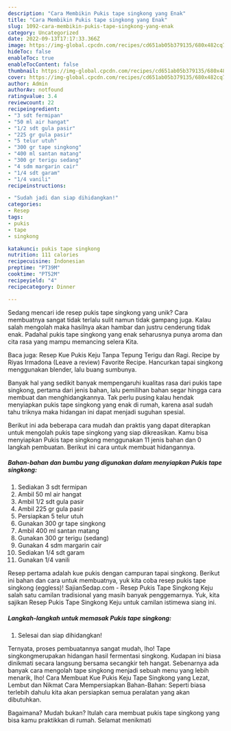 ```yaml
---
description: "Cara Membikin Pukis tape singkong yang Enak"
title: "Cara Membikin Pukis tape singkong yang Enak"
slug: 1092-cara-membikin-pukis-tape-singkong-yang-enak
category: Uncategorized
date: 2022-09-13T17:17:33.366Z
image: https://img-global.cpcdn.com/recipes/cd651ab05b379135/680x482cq70/pukis-tape-singkong-foto-resep-utama.jpg
hideToc: false
enableToc: true
enableTocContent: false
thumbnail: https://img-global.cpcdn.com/recipes/cd651ab05b379135/680x482cq70/pukis-tape-singkong-foto-resep-utama.jpg
cover: https://img-global.cpcdn.com/recipes/cd651ab05b379135/680x482cq70/pukis-tape-singkong-foto-resep-utama.jpg
author: Admin
authorAv: notfound
ratingvalue: 3.4
reviewcount: 22
recipeingredient:
- "3 sdt fermipan"
- "50 ml air hangat"
- "1/2 sdt gula pasir"
- "225 gr gula pasir"
- "5 telur utuh"
- "300 gr tape singkong"
- "400 ml santan matang"
- "300 gr terigu sedang"
- "4 sdm margarin cair"
- "1/4 sdt garam"
- "1/4 vanili"
recipeinstructions:

- "Sudah jadi dan siap dihidangkan!"
categories:
- Resep
tags:
- pukis
- tape
- singkong

katakunci: pukis tape singkong 
nutrition: 111 calories
recipecuisine: Indonesian
preptime: "PT39M"
cooktime: "PT52M"
recipeyield: "4"
recipecategory: Dinner

---
```





Sedang mencari ide resep pukis tape singkong yang unik? Cara membuatnya sangat tidak terlalu sulit namun tidak gampang juga. Kalau salah mengolah maka hasilnya akan hambar dan justru cenderung tidak enak. Padahal pukis tape singkong yang enak seharusnya punya aroma dan cita rasa yang mampu memancing selera Kita.





Baca juga: Resep Kue Pukis Keju Tanpa Tepung Terigu dan Ragi. Recipe by Riyas Irmadona (Leave a review) Favorite Recipe. Hancurkan tapai singkong menggunakan blender, lalu buang sumbunya.

Banyak hal yang sedikit banyak mempengaruhi kualitas rasa dari pukis tape singkong, pertama dari jenis bahan, lalu pemilihan bahan segar hingga cara membuat dan menghidangkannya. Tak perlu pusing kalau hendak menyiapkan pukis tape singkong yang enak di rumah, karena asal sudah tahu triknya maka hidangan ini dapat menjadi suguhan spesial.






Berikut ini ada beberapa cara mudah dan praktis yang dapat diterapkan untuk mengolah pukis tape singkong yang siap dikreasikan. Kamu bisa menyiapkan Pukis tape singkong menggunakan 11 jenis bahan dan 0 langkah pembuatan. Berikut ini cara untuk membuat hidangannya.

<!--inarticleads1-->

##### Bahan-bahan dan bumbu yang digunakan dalam menyiapkan Pukis tape singkong:

1. Sediakan 3 sdt fermipan
1. Ambil 50 ml air hangat
1. Ambil 1/2 sdt gula pasir
1. Ambil 225 gr gula pasir
1. Persiapkan 5 telur utuh
1. Gunakan 300 gr tape singkong
1. Ambil 400 ml santan matang
1. Gunakan 300 gr terigu (sedang)
1. Gunakan 4 sdm margarin cair
1. Sediakan 1/4 sdt garam
1. Gunakan 1/4 vanili


Resep pertama adalah kue pukis dengan campuran tapai singkong. Berikut ini bahan dan cara untuk membuatnya, yuk kita coba resep pukis tape singkong (eggless)! SajianSedap.com - Resep Pukis Tape Singkong Keju salah satu camilan tradisional yang masih banyak penggemarnya. Yuk, kita sajikan Resep Pukis Tape Singkong Keju untuk camilan istimewa siang ini. 

<!--inarticleads2-->

##### Langkah-langkah untuk memasak Pukis tape singkong:


1. Selesai dan siap dihidangkan!

Ternyata, proses pembuatannya sangat mudah, lho! Tape singkongmerupakan hidangan hasil fermentasi singkong. Kudapan ini biasa dinikmati secara langsung bersama secangkir teh hangat. Sebenarnya ada banyak cara mengolah tape singkong menjadi sebuah menu yang lebih menarik, lho! Cara Membuat Kue Pukis Keju Tape Singkong yang Lezat, Lembut dan Nikmat Cara Mempersiapkan Bahan-Bahan: Seperti biasa terlebih dahulu kita akan persiapkan semua peralatan yang akan dibutuhkan. 

Bagaimana? Mudah bukan? Itulah cara membuat pukis tape singkong yang bisa kamu praktikkan di rumah. Selamat menikmati
